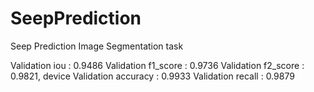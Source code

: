 # SeepPrediction
Seep Prediction Image Segmentation task

Validation  iou :  0.9486 
Validation  f1_score :  0.9736
Validation  f2_score :  0.9821, device
Validation  accuracy :  0.9933
Validation  recall :  0.9879


